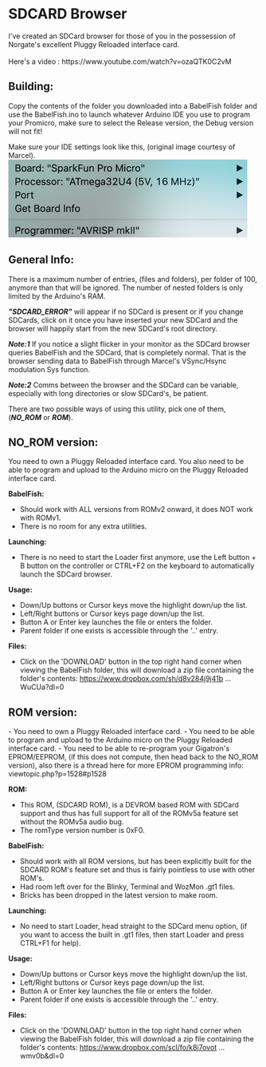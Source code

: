 <h1>SDCARD Browser</h1>
I've created an SDCard browser for those of you in the possession of Norgate's excellent Pluggy Reloaded interface card.<br>
<br>
Here's a video : https://www.youtube.com/watch?v=ozaQTK0C2vM
<br>
<h2>Building:</h2>
Copy the contents of the folder you downloaded into a BabelFish folder and use the BabelFish.ino to launch whatever Arduino IDE you use to program your Promicro, make sure to select the Release version, the Debug version will not fit!<br>

Make sure your IDE settings look like this, (original image courtesy of Marcel).
![Alt text](Arduino_IDE.png "Arduino IDE")
<br>
<h2>General Info:</h2>
There is a maximum number of entries, (files and folders), per folder of 100, anymore than that will be ignored. The number of nested folders is only limited by the Arduino's RAM.

***"SDCARD_ERROR"*** will appear if no SDCard is present or if you change SDCards, click on it once you have inserted your new SDCard and the browser will happily start from the new SDCard's root directory.

***Note:1*** If you notice a slight flicker in your monitor as the SDCard browser queries BabelFish and the SDCard, that is completely normal. That is the browser sending data to BabelFish through Marcel's VSync/Hsync modulation Sys function.

***Note:2*** Comms between the browser and the SDCard can be variable, especially with long directories or slow SDCard's, be patient.

There are two possible ways of using this utility, pick one of them, (***NO_ROM*** or ***ROM***).
<br>
<h2>NO_ROM version:</h2>
You need to own a Pluggy Reloaded interface card. You also need to be able to program and upload to the Arduino micro on the Pluggy Reloaded interface card.

**BabelFish:**
- Should work with ALL versions from ROMv2 onward, it does NOT work with ROMv1.
- There is no room for any extra utilities.

**Launching:**
- There is no need to start the Loader first anymore, use the Left button + B button on the controller or CTRL+F2 on the keyboard to automatically launch the SDCard browser.

**Usage:**
- Down/Up buttons or Cursor keys move the highlight down/up the list.
- Left/Right buttons or Cursor keys page down/up the list.
- Button A or Enter key launches the file or enters the folder.
- Parent folder if one exists is accessible through the '..' entry.

**Files:**
- Click on the 'DOWNLOAD' button in the top right hand corner when viewing the BabelFish folder, this will download a zip file containing the folder's contents: https://www.dropbox.com/sh/d8v284j9j41b ... WuCUa?dl=0

<h2>ROM version:</h2>
- You need to own a Pluggy Reloaded interface card.
- You need to be able to program and upload to the Arduino micro on the Pluggy Reloaded interface card.
- You need to be able to re-program your Gigatron's EPROM/EEPROM, (if this does not compute, then head back to the NO_ROM version), also there is a thread here for more EPROM programming info: viewtopic.php?p=1528#p1528

**ROM:**
- This ROM, (SDCARD ROM), is a DEVROM based ROM with SDCard support and thus has full support for all of the ROMv5a feature set without the ROMv5a audio bug.
- The romType version number is 0xF0.

**BabelFish:**
- Should work with all ROM versions, but has been explicitly built for the SDCARD ROM's feature set and thus is fairly pointless to use with other ROM's.
- Had room left over for the Blinky, Terminal and WozMon .gt1 files.
- Bricks has been dropped in the latest version to make room.

**Launching:**
- No need to start Loader, head straight to the SDCard menu option, (if you want to access the built in .gt1 files, then start Loader and press CTRL+F1 for help).

**Usage:**
- Down/Up buttons or Cursor keys move the highlight down/up the list.
- Left/Right buttons or Cursor keys page down/up the list.
- Button A or Enter key launches the file or enters the folder.
- Parent folder if one exists is accessible through the '..' entry.

**Files:**
- Click on the 'DOWNLOAD' button in the top right hand corner when viewing the BabelFish folder, this will download a zip file containing the folder's contents: https://www.dropbox.com/scl/fo/k8i7ovot ... wmv0b&dl=0

